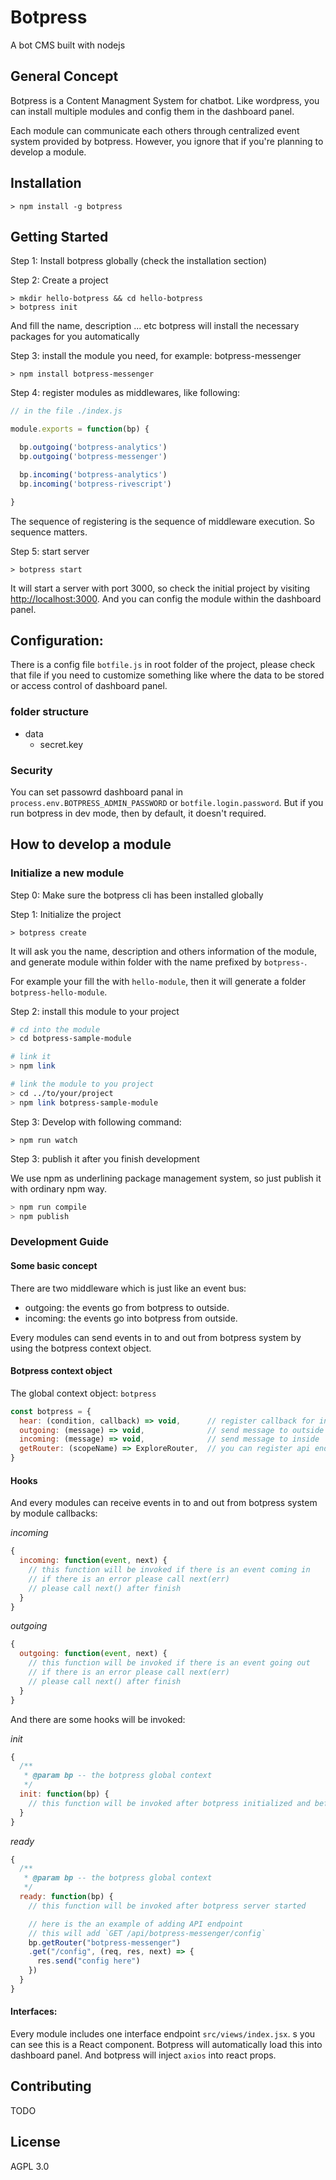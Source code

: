 # Botpress

A bot CMS built with nodejs



## General Concept

Botpress is a Content Managment System for chatbot. Like wordpress, you can install
multiple modules and config them in the dashboard panel.

Each module can communicate each others through centralized event system provided by botpress.
However, you ignore that if you're planning to develop a module.



## Installation

```
> npm install -g botpress
```



## Getting Started

Step 1: Install botpress globally (check the installation section)

Step 2: Create a project

```
> mkdir hello-botpress && cd hello-botpress
> botpress init
```

And fill the name, description ... etc
botpress will install the necessary packages for you automatically

Step 3: install the module you need, for example: botpress-messenger

```
> npm install botpress-messenger
```

Step 4: register modules as middlewares, like following:

```js
// in the file ./index.js

module.exports = function(bp) {

  bp.outgoing('botpress-analytics')
  bp.outgoing('botpress-messenger')

  bp.incoming('botpress-analytics')
  bp.incoming('botpress-rivescript')

}
```

The sequence of registering is the sequence of middleware execution.
So sequence matters.


Step 5: start server

```
> botpress start
```

It will start a server with port 3000, so check the initial project by visiting <http://localhost:3000>.
And you can config the module within the dashboard panel.



## Configuration:

There is a config file `botfile.js` in root folder of the project, please check that file
if you need to customize something like where the data to be stored or access control of
dashboard panel.

### folder structure

- data
  - secret.key

### Security

You can set passowrd dashboard panal in
`process.env.BOTPRESS_ADMIN_PASSWORD` or `botfile.login.password`. But if you run botpress in dev mode,
then by default, it doesn't required.


## How to develop a module

### Initialize a new module

Step 0: Make sure the botpress cli has been installed globally

Step 1: Initialize the project

```
> botpress create
```

It will ask you the name, description and others information of the module,
and generate module within folder with the name prefixed by `botpress-`.

For example your fill the with `hello-module`, then it will generate a folder
`botpress-hello-module`.

Step 2: install this module to your project

```bash
# cd into the module
> cd botpress-sample-module

# link it
> npm link

# link the module to you project
> cd ../to/your/project
> npm link botpress-sample-module
```

Step 3: Develop with following command:

```
> npm run watch
```

Step 3: publish it after you finish development

We use npm as underlining package management system, so just publish it with ordinary npm way.

```bash
> npm run compile
> npm publish
```

### Development Guide

#### Some basic concept

There are two middleware which is just like an event bus:

- outgoing: the events go from botpress to outside.
- incoming: the events go into botpress from outside.

Every modules can send events in to and out from botpress system by using the botpress context object.

#### Botpress context object

The global context object: `botpress`

```javascript
const botpress = {
  hear: (condition, callback) => void,      // register callback for incoming events only in given condition
  outgoing: (message) => void,              // send message to outside
  incoming: (message) => void,              // send message to inside
  getRouter: (scopeName) => ExploreRouter,  // you can register api endpoint on botpress server
}
```

#### Hooks

And every modules can receive events in to and out from botpress system by module callbacks:

*incoming*

```javascript
{
  incoming: function(event, next) {
    // this function will be invoked if there is an event coming in
    // if there is an error please call next(err)
    // please call next() after finish
  }
}
```

*outgoing*

```javascript
{
  outgoing: function(event, next) {
    // this function will be invoked if there is an event going out
    // if there is an error please call next(err)
    // please call next() after finish
  }
}
```

And there are some hooks will be invoked:

*init*

```javascript
{
  /**
   * @param bp -- the botpress global context
   */
  init: function(bp) {
    // this function will be invoked after botpress initialized and before the server started
  }
}
```


*ready*

```javascript
{
  /**
   * @param bp -- the botpress global context
   */
  ready: function(bp) {
    // this function will be invoked after botpress server started

    // here is the an example of adding API endpoint
    // this will add `GET /api/botpress-messenger/config`
    bp.getRouter("botpress-messenger")
    .get("/config", (req, res, next) => {
      res.send("config here")
    })
  }
}
```

#### Interfaces:

Every module includes one interface endpoint `src/views/index.jsx`.
s you can see this is a React component. Botpress will automatically load this into dashboard panel.
And botpress will inject `axios` into react props.

## Contributing

TODO

## License

AGPL 3.0
